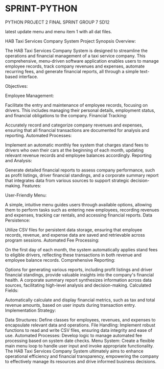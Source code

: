 # SPRINT-PYTHON
PYTHON PROJECT 2 FINAL SPRINT GROUP 7 SD12

latest update menu and menu item 1 with all dat files.

HAB Taxi Services Company System
Project Synopsis
Overview:

The HAB Taxi Services Company System is designed to streamline the operations and financial management of a taxi service company. This comprehensive, menu-driven software application enables users to manage employee records, track company revenues and expenses, automate recurring fees, and generate financial reports, all through a simple text-based interface.

Objectives:

Employee Management:

Facilitate the entry and maintenance of employee records, focusing on drivers. This includes managing their personal details, employment status, and financial obligations to the company.
Financial Tracking:

Accurately record and categorize company revenues and expenses, ensuring that all financial transactions are documented for analysis and reporting.
Automated Processes:

Implement an automatic monthly fee system that charges stand fees to drivers who own their cars at the beginning of each month, updating relevant revenue records and employee balances accordingly.
Reporting and Analysis:

Generate detailed financial reports to assess company performance, such as profit listings, driver financial standings, and a corporate summary report that integrates data from various sources to support strategic decision-making.
Features:

User-Friendly Menu:

A simple, intuitive menu guides users through available options, allowing them to perform tasks such as entering new employees, recording revenues and expenses, tracking car rentals, and accessing financial reports.
Data Persistence:

Utilize CSV files for persistent data storage, ensuring that employee records, revenue, and expense data are saved and retrievable across program sessions.
Automated Fee Processing:

On the first day of each month, the system automatically applies stand fees to eligible drivers, reflecting these transactions in both revenue and employee balance records.
Comprehensive Reporting:

Options for generating various reports, including profit listings and driver financial standings, provide valuable insights into the company's financial health. A corporate summary report synthesizes information across data sources, facilitating high-level analysis and decision-making.
Calculated Fields:

Automatically calculate and display financial metrics, such as tax and total revenue amounts, based on user inputs during transaction entry.
Implementation Strategy:

Data Structures: Define classes for employees, revenues, and expenses to encapsulate relevant data and operations.
File Handling: Implement robust functions to read and write CSV files, ensuring data integrity and ease of use.
Automated Processes: Develop logic to manage automated fee processing based on system date checks.
Menu System: Create a flexible main menu loop to handle user input and invoke appropriate functionality.
The HAB Taxi Services Company System ultimately aims to enhance operational efficiency and financial transparency, empowering the company to effectively manage its resources and drive informed business decisions.
